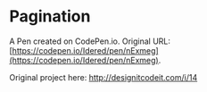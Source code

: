 # Pagination

A Pen created on CodePen.io. Original URL: [https://codepen.io/Idered/pen/nExmeg](https://codepen.io/Idered/pen/nExmeg).

Original project here: http://designitcodeit.com/i/14
